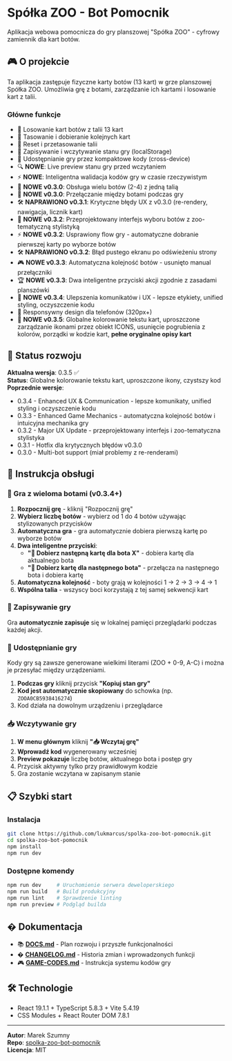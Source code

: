 # Spółka ZOO - Bot Pomocnik

Aplikacja webowa pomocnicza do gry planszowej "Spółka ZOO" - cyfrowy zamiennik dla kart botów.

## 🎮 O projekcie

Ta aplikacja zastępuje fizyczne karty botów (13 kart) w grze planszowej Spółka ZOO. Umożliwia grę z botami, zarządzanie ich kartami i losowanie kart z talii.

### Główne funkcje

- 🤖 Losowanie kart botów z talii 13 kart
- 🎲 Tasowanie i dobieranie kolejnych kart
- 🔄 Reset i przetasowanie talii
- 💾 Zapisywanie i wczytywanie stanu gry (localStorage)
- 🔗 Udostępnianie gry przez kompaktowe kody (cross-device)
- 🔍 **NOWE**: Live preview stanu gry przed wczytaniem
- ⚡ **NOWE**: Inteligentna walidacja kodów gry w czasie rzeczywistym
- 🤖 **NOWE v0.3.0**: Obsługa wielu botów (2-4) z jedną talią
- 🔄 **NOWE v0.3.0**: Przełączanie między botami podczas gry
- 🛠️ **NAPRAWIONO v0.3.1**: Krytyczne błędy UX z v0.3.0 (re-rendery, nawigacja, licznik kart)
- 🎨 **NOWE v0.3.2**: Przeprojektowany interfejs wyboru botów z zoo-tematyczną stylistyką
- ⚡ **NOWE v0.3.2**: Usprawiony flow gry - automatyczne dobranie pierwszej karty po wyborze botów
- 🛠️ **NAPRAWIONO v0.3.2**: Błąd pustego ekranu po odświeżeniu strony
- 🎮 **NOWE v0.3.3**: Automatyczna kolejność botów - usunięto manual przełączniki
- 🏆 **NOWE v0.3.3**: Dwa inteligentne przyciski akcji zgodnie z zasadami planszówki
- 🎨 **NOWE v0.3.4**: Ulepszenia komunikatów i UX - lepsze etykiety, unified styling, oczyszczenie kodu
- 📱 Responsywny design dla telefonów (320px+)
- 🎨 **NOWE v0.3.5**: Globalne kolorowanie tekstu kart, uproszczone zarządzanie ikonami przez obiekt ICONS, usunięcie pogrubienia z kolorów, porządki w kodzie kart, **pełne oryginalne opisy kart**

## 🚀 Status rozwoju

**Aktualna wersja**: 0.3.5 ✅  
**Status**: Globalne kolorowanie tekstu kart, uproszczone ikony, czystszy kod  
**Poprzednie wersje**:

- 0.3.4 - Enhanced UX & Communication - lepsze komunikaty, unified styling i oczyszczenie kodu
- 0.3.3 - Enhanced Game Mechanics - automatyczna kolejność botów i intuicyjna mechanika gry
- 0.3.2 - Major UX Update - przeprojektowany interfejs i zoo-tematyczna stylistyka
- 0.3.1 - Hotfix dla krytycznych błędów v0.3.0
- 0.3.0 - Multi-bot support (miał problemy z re-renderami)

## 📖 Instrukcja obsługi

### 🤖 Gra z wieloma botami (v0.3.4+)

1. **Rozpocznij grę** - kliknij "Rozpocznij grę"
2. **Wybierz liczbę botów** - wybierz od 1 do 4 botów używając stylizowanych przycisków
3. **Automatyczna gra** - gra automatycznie dobiera pierwszą kartę po wyborze botów
4. **Dwa inteligentne przyciski**:
   - **"🎯 Dobierz następną kartę dla bota X"** - dobiera kartę dla aktualnego bota
   - **"👥 Dobierz kartę dla następnego bota"** - przełącza na następnego bota i dobiera kartę
5. **Automatyczna kolejność** - boty grają w kolejności 1 → 2 → 3 → 4 → 1
6. **Wspólna talia** - wszyscy boci korzystają z tej samej sekwencji kart

### 💾 Zapisywanie gry

Gra **automatycznie zapisuje** się w lokalnej pamięci przeglądarki podczas każdej akcji.

### 🔗 Udostępnianie gry

Kody gry są zawsze generowane wielkimi literami (ZOO + 0-9, A-C) i można je przesyłać między urządzeniami.

1. **Podczas gry** kliknij przycisk **"Kopiuj stan gry"**
2. **Kod jest automatycznie skopiowany** do schowka (np. `ZOOA0CB5938416274`)
3. Kod działa na dowolnym urządzeniu i przeglądarce

### 📥 Wczytywanie gry

1. **W menu głównym** kliknij **"📥 Wczytaj grę"**
2. **Wprowadź kod** wygenerowany wcześniej
3. **Preview pokazuje** liczbę botów, aktualnego bota i postęp gry
4. Przycisk aktywny tylko przy prawidłowym kodzie
5. Gra zostanie wczytana w zapisanym stanie

## 📋 Szybki start

### Instalacja

```bash
git clone https://github.com/lukmarcus/spolka-zoo-bot-pomocnik.git
cd spolka-zoo-bot-pomocnik
npm install
npm run dev
```

### Dostępne komendy

```bash
npm run dev     # Uruchomienie serwera deweloperskiego
npm run build   # Build produkcyjny
npm run lint    # Sprawdzenie linting
npm run preview # Podgląd builda
```

## � Dokumentacja

- 📚 **[DOCS.md](DOCS.md)** - Plan rozwoju i przyszłe funkcjonalności
- � **[CHANGELOG.md](CHANGELOG.md)** - Historia zmian i wprowadzonych funkcji
- 🎮 **[GAME-CODES.md](GAME-CODES.md)** - Instrukcja systemu kodów gry

## 🛠️ Technologie

- React 19.1.1 + TypeScript 5.8.3 + Vite 5.4.19
- CSS Modules + React Router DOM 7.8.1

---

**Autor**: Marek Szumny  
**Repo**: [spolka-zoo-bot-pomocnik](https://github.com/lukmarcus/spolka-zoo-bot-pomocnik)  
**Licencja**: MIT
